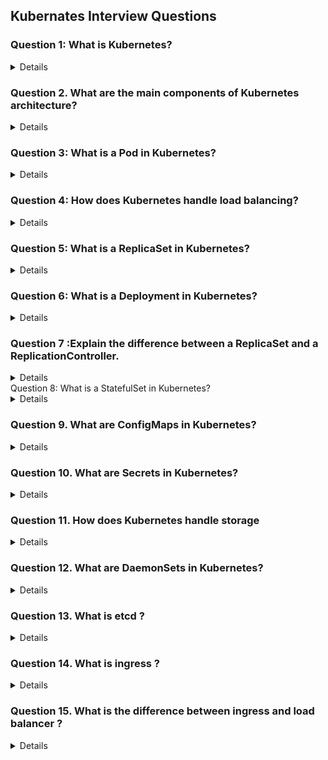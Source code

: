 ## Kubernates Interview Questions 

### Question 1: What is Kubernetes?
<details>

- Kubernetes, also known as K8s
- Is an open-source platform designed to automate deploying, scaling, and operating application containers. 
- It allows you to manage containerized applications across a cluster of nodes, providing mechanisms for deployment, maintenance, and scaling of applications

</details>

### Question 2. What are the main components of Kubernetes architecture?
<details>
  
Answer: The main components of Kubernetes architecture include:

Master Node: This includes components like the API server, etcd (key- value store), controller manager, and scheduler.

Worker Nodes: These include the kubelet (agent running on each node), kube-proxy (networking component), and container runtime (e.g., Docker).

Pods: The smallest deployable units that can contain one or more containers.

Services: logical set of Pods and a policy by which to access them. . Services enable communication between different components within a Kubernetes cluster, allowing Pods. even if the pod scale up or down.

Namespaces: Namespaces allow for the isolation of resources within a Kubernetes cluster. Resources like Pods, Services, ConfigMaps, and Secrets are scoped to a particular namespace. Provide a way to divide cluster resources between multiple users.

</details>

### Question 3: What is a Pod in Kubernetes?
<details>

- A Pod is the smallest deployable unit in Kubernetes and represents a single instance of a running process in a cluster. A Pod can contain one or more containers that share the same network namespace and storage volumes.

</details>

### Question 4: How does Kubernetes handle load balancing?
<details>

Kubernetes handles load balancing primarily through **Services**, which distribute network traffic across a set of Pods to ensure that no single Pod is overwhelmed. 

### 1. **Service-Based Load Balancing**
   - **ClusterIP (default)**: 
     - The default type of Service, `ClusterIP`, creates an internal IP address for a set of Pods within the cluster. This type of Service is only accessible within the cluster and is typically used for internal communication between services.

   - **NodePort**: 
     - If you have a web application running on a Kubernetes cluster, that makes an application accessible from outside the cluster by opening a specific port on all the nodes

   - **LoadBalancer**: 
     - The `LoadBalancer` type of Service integrates that routes traffic to the Kubernetes Service. The external load balancer directs traffic to the appropriate node and then distributes it across the Pods in the Service. 

   - **ExternalName**: 
     - it maps a Service to an external DNS name
</details>

### Question 5: What is a ReplicaSet in Kubernetes?
<details>

- A ReplicaSet ensures that a specified number of pod replicas arerunning at any given time. It can be used to scale pods up or down, replace failed pods, and ensure the desired state of the application is maintained. A ReplicaSet is defined using a YAML or JSON file, specifying the desired number of replicas and the template for the pods.

</details>

### Question 6: What is a Deployment in Kubernetes?
<details>
  
A Deployment provides declarative updates to applications and ensures that the desired number of pod replicas are running. It allows for rolling updates, rollbacks, and scaling of applications. Deployments use a Pod template to create Pods and manage the lifecycle of these Pods through ReplicaSets.
</details>

### Question 7 :Explain the difference between a ReplicaSet and a ReplicationController.
<details>

- **ReplicationController** is an older method for ensuring a specified number of Pods are running, limited to equality-based selectors.
- **ReplicaSet** is a more modern and flexible method, supporting both equality-based and set-based selectors, and is preferred for most use cases.
Supports both **equality-based** and **set-based** selectors. Set-based selectors allow for more flexible selection criteria, such as selecting Pods with labels that are in a specified set or not in a set. For example, you could use a selector like `env in (production, staging)` to select Pods with the `env` label set to either `production` or `staging`.

</details



### Question 8: What is a StatefulSet in Kubernetes?
<details>

A **StatefulSet** in Kubernetes is a resource designed for managing stateful applications that require persistent storage and stable network identities. 

### Key Features of StatefulSet:

1. **Stable Network Identities**:
   - Each Pod in a StatefulSet has a stable, unique network identity. Pods are assigned a unique name that includes an ordinal index (e.g., `myapp-0`, `myapp-1`, etc.), which is maintained across Pod restarts. 

2. **Stable Persistent Storage**:
   - StatefulSets can be configured with PersistentVolumeClaims (PVCs) that provide stable, persistent storage. Each Pod gets its own PVC that is not shared with other Pods. 

3. **Ordered Deployment and Scaling**:
   - StatefulSets deploy and scale Pods in a specific, sequential order.

4. **Graceful Shutdown**:
   - StatefulSets ensure that Pods are shut down gracefully and in the reverse order of their creation. 

</details>


### Question 9. What are ConfigMaps in Kubernetes?
<details>

**ConfigMaps** in Kubernetes are used to store non-confidential configuration data in key-value pairs. They allow you to decouple configuration details from your application code, making your containerized applications more portable and easier to manage.

### Key Features of ConfigMaps:

1. **Storage of Configuration Data**:
   - ConfigMaps are designed to store configuration data that doesn't contain sensitive information. Examples include environment variables, configuration files, command-line arguments, or any other data your application needs to function properly.

2. **Decoupling Configuration from Code**:
   - By using ConfigMaps, you can separate your application's configuration from its container image. This means you can reuse the same container image across different environments (e.g., development, staging, production) while providing environment-specific configurations via ConfigMaps.


</details>

### Question 10. What are Secrets in Kubernetes?
<details>
  
- Secrets are used to store sensitive data, such as passwords, OAuth tokens, and SSH keys. They are similar to Config Maps but provide additional functionalities to ensure the data is handled securely. Secrets can be encrypted at rest and are only accessible to Pods that have been explicitly granted access.

</details>


### Question 11. How does Kubernetes handle storage
<details>

Kubernetes manages storage through several key abstractions and components that allow Pods to manage, and use storage resources effectively. 

### 1. **Volumes**

- **Volumes**: Volumes are storage resources that can be attached to Pods. They exist as long as the Pod exists, and can be shared between containers in the same Pod. 

Kubernetes supports various types of volumes:
  - **emptyDir**: Provides a temporary storage volume that is created when a Pod is assigned to a Node and is deleted when the Pod is removed. Useful for scratch space.
  - **hostPath**: Mounts a file or directory from the host Node’s filesystem into a Pod. Typically used for testing or development.
  - **nfs**: Mounts a Network File System (NFS) share into the Pod, allowing Pods to share storage across Nodes.
  - **configMap**: Provides configuration data to Pods in the form of files or environment variables.
  - **secret**: Provides sensitive data to Pods in a secure way, often used for credentials or keys.

### 2. **Persistent Volumes (PV)**

- **Persistent Volumes (PV)**:  that have been provisioned by an administrator or dynamically created by the system. PVs can represent various types of storage, such as local disks, network storage (NFS, iSCSI), cloud provider storage (AWS EBS, GCE PD), and more.

### 3. **PersistentVolumeClaims (PVC)**

- **PersistentVolumeClaims (PVC)**: PVCs are requests for storage made by users. They specify the amount of storage required and can include other parameters such as access modes (e.g., ReadWriteOnce, ReadOnlyMany). When a PVC is created, Kubernetes will find an available PV that meets the criteria and bind them together.


</details>

### Question 12. What are DaemonSets in Kubernetes?
<details>
- DaemonSets ensure that a copy of a Pod runs on all (or some) nodes. in the cluster. They are typically used for background processes such as logging, monitoring, and other system-level services that need to run on every node.
</details>

### Question 13. What is etcd ?
<details>

- etcd stores the entire state of the Kubernetes cluster, including information about nodes, Pods, ConfigMaps, Secrets, services, and more. Any change in the cluster's state, such as the creation or deletion of resources, is recorded in etcd.
</details>

### Question 14. What is ingress ?
<details>

- Ingress is a Kubernetes resource that manages external access to services within a cluster. It acts as a single entry point for incoming traffic, routing it to the appropriate services based on the routing rules the developer sets. Kubernetes Ingress provides a way to securely and efficiently expose services
</details>

### Question 15. What is the difference between ingress and load balancer ?
<details>

- Ingress in Kubernetes that manages external access to services within the cluster, typically HTTP and HTTPS traffic. It provides rules that define how incoming requests should be routed to the appropriate services based on the URL path, host, or other criteria.
- A Load Balancer in Kubernetes is a type of service that automatically distributes incoming network traffic across multiple Pods

</details>

